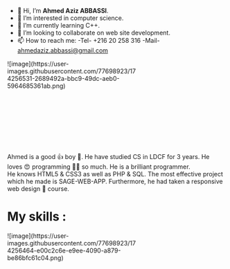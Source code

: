 - 👋 Hi, I’m <strong>Ahmed Aziz ABBASSI</strong>.
- 👀 I’m interested in computer science. 
- 🌱 I’m currently learning C++.
- 💞️ I’m looking to collaborate on web site development.
- 📫 How to reach me: -Tel- +216 20 258 316 -Mail- ahmedaziz.abbassi@gmail.com

<div style="width: 300px; height: 200px;">
  ![image](https://user-images.githubusercontent.com/77698923/174256531-2689492a-bbc9-49dc-aeb0-5964685361ab.png)
</div>

Ahmed is a good 👍 boy 👦.
He have studied CS in LDCF for 3 years.
He loves 😍 programming 👨‍💻 so much.
He is a brilliant programmer.</br>
He knows HTML5 & CSS3 as well as PHP & SQL. The most effective project which he made is SAGE-WEB-APP. Furthermore, he had taken a responsive web design 🎨 course.

<h1>My skills :</h1>

<div style="width: 300px; height: 200px;">
  ![image](https://user-images.githubusercontent.com/77698923/174256464-e00c2c6e-e9ee-4090-a879-be86bfc61c04.png)
</div>

<!---
ahmed-99882/ahmed-99882 is a ✨ special ✨ repository because its `README.md` (this file) appears on your GitHub profile.
You can click the Preview link to take a look at your changes.
--->
